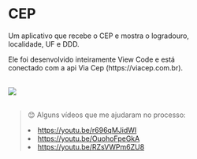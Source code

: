 # CEP

<p>Um aplicativo que recebe o CEP e mostra o logradouro, <br> localidade, UF e DDD. </p>  
Ele foi desenvolvido inteiramente View Code e está <br> conectado com a api Via Cep (https://viacep.com.br). </p>  
<br>  


<div > 

<img src="https://spotty-grenadilla-d26.notion.site/image/https%3A%2F%2Fs3-us-west-2.amazonaws.com%2Fsecure.notion-static.com%2Fc6ccb567-bc47-4ce4-8e73-6b89ed6c42e5%2FUntitled.png?table=block&id=32d190c6-d0cb-4571-a786-a42e14edff3c&spaceId=d1b02b65-6f05-41fb-9868-69f5ce300038&width=2000&userId=&cache=v2">

</div>
  
<br>

> 😊 Alguns vídeos que me ajudaram no processo:  <li>https://youtu.be/r696qMJidWI <li> https://youtu.be/OuohoFpeGkA <li>https://youtu.be/RZsVWPm6ZU8

<br>
